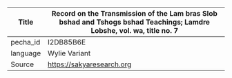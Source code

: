|Title | Record on the Transmission of the Lam bras Slob bshad and Tshogs bshad Teachings; Lamdre Lobshe, vol. wa, title no. 7 
| --- | --- 
|pecha_id | I2DB85B6E
|language | Wylie Variant
|Source | https://sakyaresearch.org